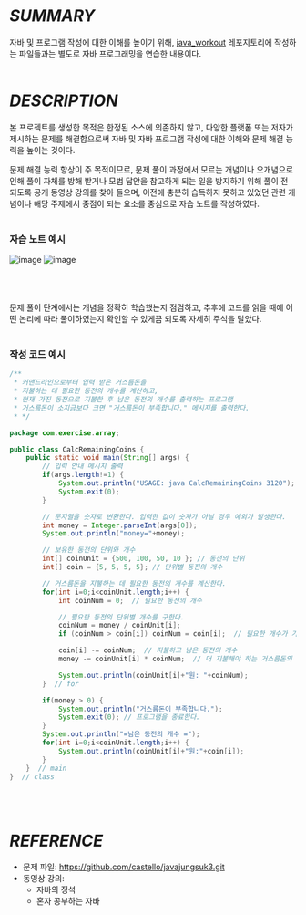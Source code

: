 # *SUMMARY*

자바 및 프로그램 작성에 대한 이해를 높이기 위해, <a href="https://github.com/Lzynee/java_workout.git">java_workout</a> 레포지토리에 작성하는 파일들과는 별도로 자바 프로그래밍을 연습한 내용이다.<br><br>

# *DESCRIPTION*

  본 프로젝트를 생성한 목적은 한정된 소스에 의존하지 않고, 다양한 플랫폼 또는 저자가 제시하는 문제를 해결함으로써 자바 및 자바 프로그램 작성에 대한 이해와 문제 해결 능력을 높이는 것이다.<br>

  문제 해결 능력 향상이 주 목적이므로, 문제 풀이 과정에서 모르는 개념이나 오개념으로 인해 풀이 자체를 방해 받거나 모범 답안을 참고하게 되는 일을 방지하기 위해 풀이 전 되도록 공개 동영상 강의를 찾아 들으며, 이전에 충분히 습득하지 못하고 있었던 관련 개념이나 해당 주제에서 중점이 되는 요소를 중심으로 자습 노트를 작성하였다.<br><br>

### 자습 노트 예시
![image](https://github.com/Lzynee/java_exercise_200/assets/145524819/bc732403-6ccc-4e96-a2b4-624a421b14d8)
![image](https://github.com/Lzynee/java_exercise_200/assets/145524819/92137260-4a78-4e3d-960f-914bd0b6777c)

<br><br><br>
  문제 풀이 단계에서는 개념을 정확히 학습했는지 점검하고, 추후에 코드를 읽을 때에 어떤 논리에 따라 풀이하였는지 확인할 수 있게끔 되도록 자세히 주석을 달았다.
<br><br>

### 작성 코드 예시

```java
/**
 * 커맨드라인으로부터 입력 받은 거스름돈을
 * 지불하는 데 필요한 동전의 개수를 계산하고,
 * 현재 가진 동전으로 지불한 후 남은 동전의 개수를 출력하는 프로그램
 * 거스름돈이 소지금보다 크면 "거스름돈이 부족합니다." 메시지를 출력한다.
 * */

package com.exercise.array;

public class CalcRemainingCoins {
    public static void main(String[] args) {
        // 입력 안내 메시지 출력
        if(args.length!=1) {
            System.out.println("USAGE: java CalcRemainingCoins 3120");
            System.exit(0);
        }

        // 문자열을 숫자로 변환한다. 입력한 값이 숫자가 아닐 경우 예외가 발생한다.
        int money = Integer.parseInt(args[0]);
        System.out.println("money="+money);

        // 보유한 동전의 단위와 개수
        int[] coinUnit = {500, 100, 50, 10 }; // 동전의 단위
        int[] coin = {5, 5, 5, 5}; // 단위별 동전의 개수

        // 거스름돈을 지불하는 데 필요한 동전의 개수를 계산한다.
        for(int i=0;i<coinUnit.length;i++) {
            int coinNum = 0;  // 필요한 동전의 개수

            // 필요한 동전의 단위별 개수를 구한다.
            coinNum = money / coinUnit[i];
            if (coinNum > coin[i]) coinNum = coin[i];  // 필요한 개수가 가진 수보다 많으면 있는 만큼만 사용한다.

            coin[i] -= coinNum;  // 지불하고 남은 동전의 개수
            money -= coinUnit[i] * coinNum;  // 더 지불해야 하는 거스름돈의 금액

            System.out.println(coinUnit[i]+"원: "+coinNum);
        }  // for

        if(money > 0) {
            System.out.println("거스름돈이 부족합니다.");
            System.exit(0); // 프로그램을 종료한다.
        }
        System.out.println("=남은 동전의 개수 =");
        for(int i=0;i<coinUnit.length;i++) {
            System.out.println(coinUnit[i]+"원:"+coin[i]);
        }
    }  // main
}  // class
```
<br><br>
# *REFERENCE*

- 문제 파일: https://github.com/castello/javajungsuk3.git
- 동영상 강의:
    - <a href="https://www.youtube.com/playlist?list=PLW2UjW795-f6xWA2_MUhEVgPauhGl3xIp" style="text-decoration:none">자바의 정석</a>
    - <a href="https://www.youtube.com/playlist?list=PLVsNizTWUw7HZTPU3GpS7nmshXjKKvlbk" style="text-decoration:none">혼자 공부하는 자바</a>
